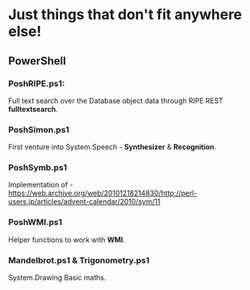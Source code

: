 # Just things that don't fit anywhere else!

## PowerShell

### PoshRIPE.ps1: 

Full text search over the Database object data through RIPE REST **fulltextsearch**.

### PoshSimon.ps1

First venture into System.Speech - **Synthesizer** & **Recognition**.

### PoshSymb.ps1

Implementation of - https://web.archive.org/web/20101218214830/http://perl-users.jp/articles/advent-calendar/2010/sym/11

### PoshWMI.ps1

Helper functions to work with **WMI**.

### Mandelbrot.ps1 & Trigonometry.ps1

System.Drawing Basic maths.

